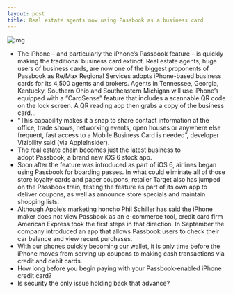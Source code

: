 ```yaml
---
layout: post
title: Real estate agents now using Passbook as a business card
---
```

![img](http://media.idownloadblog.com/wp-content/uploads/2012/10/20120919-192752-600x450.jpg)
* The iPhone – and particularly the iPhone’s Passbook feature – is quickly making the traditional business card extinct. Real estate agents, huge users of business cards, are now one of the biggest proponents of Passbook as Re/Max Regional Services adopts iPhone-based business cards for its 4,500 agents and brokers. Agents in Tennessee, Georgia, Kentucky, Southern Ohio and Southeastern Michigan will use iPhone’s equipped with a “CardSense” feature that includes a scannable QR code on the lock screen. A QR reading app then grabs a copy of the business card…
* “This capability makes it a snap to share contact information at the office, trade shows, networking events, open houses or anywhere else frequent, fast access to a Mobile Business Card is needed”, developer Vizibility said (via AppleInsider).
* The real estate chain becomes just the latest business to adopt Passbook, a brand new iOS 6 stock app.
* Soon after the feature was introduced as part of iOS 6, airlines began using Passbook for boarding passes. In what could eliminate all of those store loyalty cards and paper coupons, retailer Target also has jumped on the Passbook train, testing the feature as part of its own app to deliver coupons, as well as announce store specials and maintain shopping lists.
* Although Apple’s marketing honcho Phil Schiller has said the iPhone maker does not view Passbook as an e-commerce tool, credit card firm American Express took the first steps in that direction. In September the company introduced an app that allows Passbook users to check their car balance and view recent purchases.
* With our phones quickly becoming our wallet, it is only time before the iPhone moves from serving up coupons to making cash transactions via credit and debit cards.
* How long before you begin paying with your Passbook-enabled iPhone credit card?
* Is security the only issue holding back that advance?


